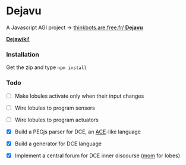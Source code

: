 # Dejavu

A Javascript AGI project → [thinkbots.are.free.fr/ **Dejavu**](http://thinkbots.are.free.fr/Dejavu/)

**[Dejawiki!](https://github.com/ThinkbotsAreFree/Dejavu/wiki)**

### Installation

Get the zip and type `npm install`

### Todo

- [ ] Make lobules activate only when their input changes
- [ ] Wire lobules to program sensors
- [ ] Wire lobules to program actuators
- [x] Build a PEGjs parser for DCE, an [ACE](http://attempto.ifi.uzh.ch/site/resources/)-like language
- [x] Build a generator for DCE language
- [x] Implement a central forum for DCE inner discourse ([mom](https://en.wikipedia.org/wiki/Message-oriented_middleware) for lobes)


